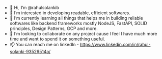 - 👋 Hi, I’m @rahulsolankib
- 👀 I’m interested in developing readable, efficient softwares.
- 🌱 I’m currently learning all things that helps me in building reliable softwares like backend frameworks mostly NodeJS, FastAPI, SOLID principles, Design Patterns, GCP and more.
- 💞️ I’m looking to collaborate on any project cause I feel I have much more time and want to spend it on something useful.
- 📫 You can reach me on linkedIn - https://www.linkedin.com/in/rahul-solanki-93526514a/

<!---
rahulsolankib/rahulsolankib is a ✨ special ✨ repository because its `README.md` (this file) appears on your GitHub profile.
You can click the Preview link to take a look at your changes.
--->
